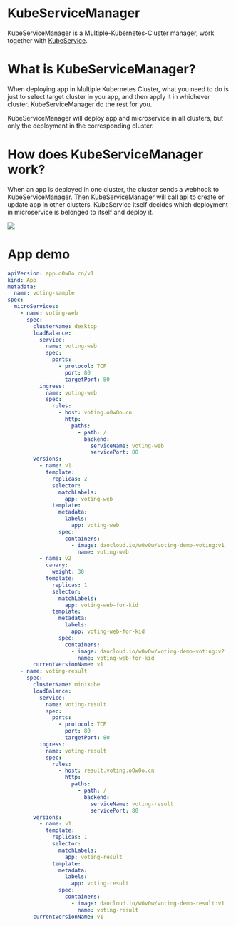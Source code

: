 # KubeServiceManager

KubeServiceManager is a Multiple-Kubernetes-Cluster manager, work together with [KubeService](https://github.com/Coderhypo/KubeService).

# What is KubeServiceManager?

When deploying app in Multiple Kubernetes Cluster, what you need to do is just to select target cluster in you app, and then apply it in whichever cluster. KubeServiceManager do the rest for you.

KubeServiceManager will deploy app and microservice in all clusters, but only the deployment in the corresponding cluster.

# How does KubeServiceManager work?

When an app is deployed in one cluster, the cluster sends a webhook to KubeServiceManager. Then KubeServiceManager will call api to create or update app in other clusters. KubeService itself decides which deployment in microservice is belonged to itself and deploy it.

![](https://blog.cdn.updev.cn/2019-08-10-123714.jpg)

# App demo

```yaml
apiVersion: app.o0w0o.cn/v1
kind: App
metadata:
  name: voting-sample
spec:
  microServices:
    - name: voting-web
      spec:
        clusterName: desktop
        loadBalance:
          service:
            name: voting-web
            spec:
              ports:
                - protocol: TCP
                  port: 80
                  targetPort: 80
          ingress:
            name: voting-web
            spec:
              rules:
                - host: voting.o0w0o.cn
                  http:
                    paths:
                      - path: /
                        backend:
                          serviceName: voting-web
                          servicePort: 80
        versions:
          - name: v1
            template:
              replicas: 2
              selector:
                matchLabels:
                  app: voting-web
              template:
                metadata:
                  labels:
                    app: voting-web
                spec:
                  containers:
                    - image: daocloud.io/w0v0w/voting-demo-voting:v1
                      name: voting-web
          - name: v2
            canary:
              weight: 30
            template:
              replicas: 1
              selector:
                matchLabels:
                  app: voting-web-for-kid
              template:
                metadata:
                  labels:
                    app: voting-web-for-kid
                spec:
                  containers:
                    - image: daocloud.io/w0v0w/voting-demo-voting:v2
                      name: voting-web-for-kid
        currentVersionName: v1
    - name: voting-result
      spec:
        clusterName: minikube
        loadBalance:
          service:
            name: voting-result
            spec:
              ports:
                - protocol: TCP
                  port: 80
                  targetPort: 80
          ingress:
            name: voting-result
            spec:
              rules:
                - host: result.voting.o0w0o.cn
                  http:
                    paths:
                      - path: /
                        backend:
                          serviceName: voting-result
                          servicePort: 80
        versions:
          - name: v1
            template:
              replicas: 1
              selector:
                matchLabels:
                  app: voting-result
              template:
                metadata:
                  labels:
                    app: voting-result
                spec:
                  containers:
                    - image: daocloud.io/w0v0w/voting-demo-result:v1
                      name: voting-result
        currentVersionName: v1
```